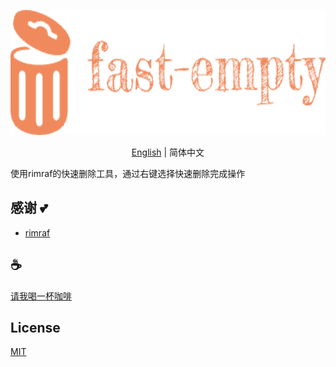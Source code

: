 <p align="center">
<img height="200" src="./assets/kv.png" alt="to unocss">
</p>
<p align="center"> <a href="./README.md">English</a> | 简体中文</p>

使用rimraf的快速删除工具，通过右键选择快速删除完成操作

## 感谢 💕
- [rimraf](https://github.com/isaacs/rimraf)


## :coffee:

[请我喝一杯咖啡](https://github.com/Simon-He95/sponsor)

## License

[MIT](./license)
